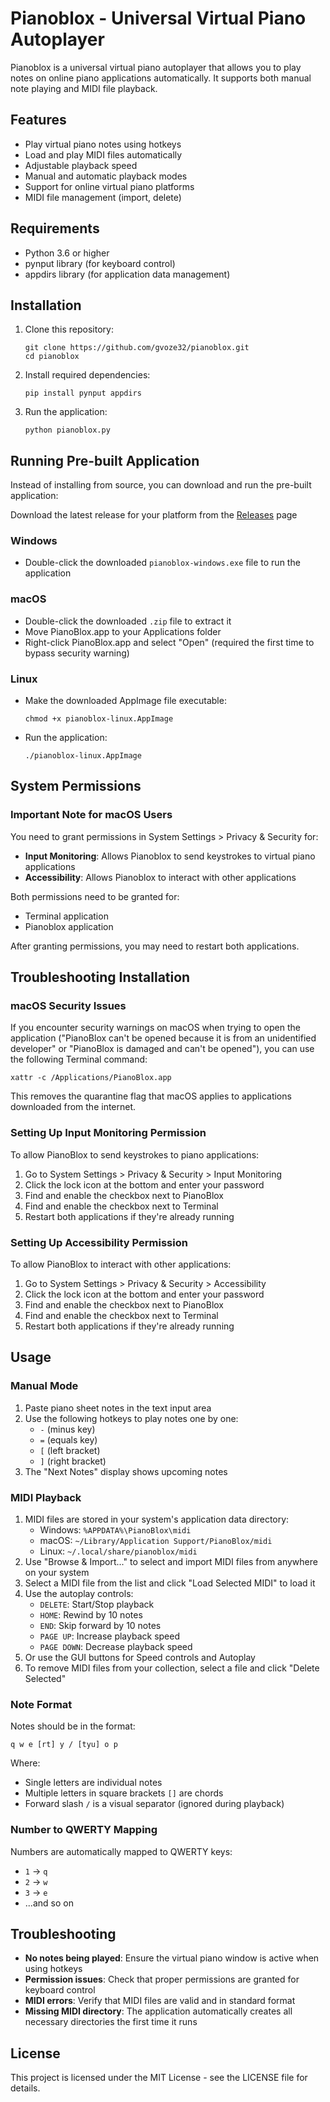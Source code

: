 # Pianoblox - Universal Virtual Piano Autoplayer

Pianoblox is a universal virtual piano autoplayer that allows you to play notes on online piano applications automatically. It supports both manual note playing and MIDI file playback.

## Features

- Play virtual piano notes using hotkeys
- Load and play MIDI files automatically
- Adjustable playback speed
- Manual and automatic playback modes
- Support for online virtual piano platforms
- MIDI file management (import, delete)

## Requirements

- Python 3.6 or higher
- pynput library (for keyboard control)
- appdirs library (for application data management)

## Installation

1. Clone this repository:
   ```
   git clone https://github.com/gvoze32/pianoblox.git
   cd pianoblox
   ```

2. Install required dependencies:
   ```
   pip install pynput appdirs
   ```

3. Run the application:
   ```
   python pianoblox.py
   ```

## Running Pre-built Application

Instead of installing from source, you can download and run the pre-built application:

Download the latest release for your platform from the [Releases](https://github.com/gvoze32/pianoblox/releases) page

### Windows
- Double-click the downloaded `pianoblox-windows.exe` file to run the application

### macOS
- Double-click the downloaded `.zip` file to extract it
- Move PianoBlox.app to your Applications folder
- Right-click PianoBlox.app and select "Open" (required the first time to bypass security warning)

### Linux
- Make the downloaded AppImage file executable:
  ```
  chmod +x pianoblox-linux.AppImage
  ```
- Run the application:
  ```
  ./pianoblox-linux.AppImage
  ```

## System Permissions

### Important Note for macOS Users

You need to grant permissions in System Settings > Privacy & Security for:
- **Input Monitoring**: Allows Pianoblox to send keystrokes to virtual piano applications
- **Accessibility**: Allows Pianoblox to interact with other applications

Both permissions need to be granted for:
- Terminal application
- Pianoblox application

After granting permissions, you may need to restart both applications.

## Troubleshooting Installation

### macOS Security Issues

If you encounter security warnings on macOS when trying to open the application ("PianoBlox can't be opened because it is from an unidentified developer" or "PianoBlox is damaged and can't be opened"), you can use the following Terminal command:

```
xattr -c /Applications/PianoBlox.app
```

This removes the quarantine flag that macOS applies to applications downloaded from the internet.

### Setting Up Input Monitoring Permission

To allow PianoBlox to send keystrokes to piano applications:

1. Go to System Settings > Privacy & Security > Input Monitoring
2. Click the lock icon at the bottom and enter your password
3. Find and enable the checkbox next to PianoBlox
4. Find and enable the checkbox next to Terminal
5. Restart both applications if they're already running

### Setting Up Accessibility Permission

To allow PianoBlox to interact with other applications:

1. Go to System Settings > Privacy & Security > Accessibility
2. Click the lock icon at the bottom and enter your password
3. Find and enable the checkbox next to PianoBlox
4. Find and enable the checkbox next to Terminal
5. Restart both applications if they're already running

## Usage

### Manual Mode

1. Paste piano sheet notes in the text input area
2. Use the following hotkeys to play notes one by one:
   - `-` (minus key)
   - `=` (equals key)
   - `[` (left bracket)
   - `]` (right bracket)
3. The "Next Notes" display shows upcoming notes

### MIDI Playback

1. MIDI files are stored in your system's application data directory:
   - Windows: `%APPDATA%\PianoBlox\midi`
   - macOS: `~/Library/Application Support/PianoBlox/midi`
   - Linux: `~/.local/share/pianoblox/midi`
2. Use "Browse & Import..." to select and import MIDI files from anywhere on your system
3. Select a MIDI file from the list and click "Load Selected MIDI" to load it
4. Use the autoplay controls:
   - `DELETE`: Start/Stop playback
   - `HOME`: Rewind by 10 notes
   - `END`: Skip forward by 10 notes
   - `PAGE UP`: Increase playback speed
   - `PAGE DOWN`: Decrease playback speed
5. Or use the GUI buttons for Speed controls and Autoplay
6. To remove MIDI files from your collection, select a file and click "Delete Selected"

### Note Format

Notes should be in the format:
```
q w e [rt] y / [tyu] o p
```

Where:
- Single letters are individual notes
- Multiple letters in square brackets `[]` are chords
- Forward slash `/` is a visual separator (ignored during playback)

### Number to QWERTY Mapping

Numbers are automatically mapped to QWERTY keys:
- `1` → `q`
- `2` → `w`
- `3` → `e`
- ...and so on

## Troubleshooting

- **No notes being played**: Ensure the virtual piano window is active when using hotkeys
- **Permission issues**: Check that proper permissions are granted for keyboard control
- **MIDI errors**: Verify that MIDI files are valid and in standard format
- **Missing MIDI directory**: The application automatically creates all necessary directories the first time it runs

## License

This project is licensed under the MIT License - see the LICENSE file for details. 
